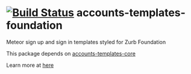 [![Build Status](https://travis-ci.org/splendido/accounts-templates-foundation.svg?branch=master)](https://travis-ci.org/splendido/accounts-templates-foundation)
accounts-templates-foundation
=============================

Meteor sign up and sign in templates styled for Zurb Foundation

This package depends on [accounts-templates-core](https://github.com/splendido/accounts-templates-core.git)

Learn more at [here](http://accounts-templates.meteor.com)
